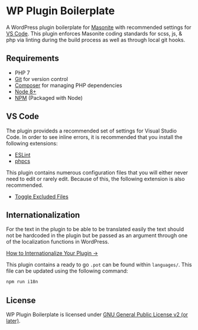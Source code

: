 # WP Plugin Boilerplate

A WordPress plugin boilerplate for [Masonite](https://www.masonite.com) with recommended settings for [VS Code](https://code.visualstudio.com/). This plugin enforces Masonite coding standards for scss, js, & php via linting during the build process as well as through local git hooks.

## Requirements

- PHP 7
- [Git](https://git-scm.com/) for version control
- [Composer](https://getcomposer.org/) for managing PHP dependencies
- [Node 8+](https://nodejs.org)
- [NPM](https://www.npmjs.com/) (Packaged with Node)

## VS Code

The plugin provideds a recommended set of settings for Visual Studio Code. In order to see inline errors, it is recommended that you install the following extensions:

- [ESLint](https://marketplace.visualstudio.com/items?itemName=dbaeumer.vscode-eslint)
- [phpcs](https://marketplace.visualstudio.com/items?itemName=ikappas.phpcs)

This plugin contains numerous configuration files that you will either never need to edit or rarely edit. Because of this, the following extension is also recommended.

- [Toggle Excluded Files](https://marketplace.visualstudio.com/items?itemName=eamodio.toggle-excluded-files)

## Internationalization

For the text in the plugin to be able to be translated easily the text should not be hardcoded in the plugin but be passed as an argument through one of the localization functions in WordPress.

[How to Internationalize Your Plugin →](https://developer.wordpress.org/plugins/internationalization/how-to-internationalize-your-plugin/)

This plugin contains a ready to go `.pot` can be found within `languages/`. This file can be updated using the following command:

```sh
npm run i18n
```

## License

WP Plugin Boilerplate is licensed under [GNU General Public License v2 (or later)](./LICENSE).
